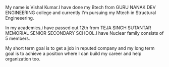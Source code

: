 My name is Vishal Kumar.I have done my Btech from GURU NANAK DEV ENGINEERING college and currently I'm pursuing my Mtech in Structural Engineeering.

In my academics,i have passed out 12th from TEJA SINGH SUTANTAR MEMORIAL SENIOR SECONDARY SCHOOL.I have Nuclear family consists of 5 members.

My short term goal is to get a job in reputed company and my long term goal is to achieve a position where I can build my career and help organization too.
